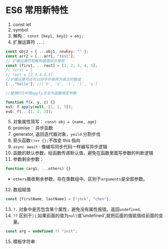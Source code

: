 # ES6 常用新特性

1. const let
2. symbol
3. 解构： `const {key1, key2} = obj;`
4. 扩展运算符 `...`:

```js
const obj2 = { ...obj1, newKey: "" };
const arr2 = [...arr1, "test"];
// 扩展运算符和解构赋值结合使用
const [first, ...rest] = [1, 2, 3, 4, 5];
// first = 1
// rest = [2,3,4,4,5]
//扩展运算符还可以将字符串转为真正的数组
[..."hello"]; //['h', 'e', 'l', 'l', 'o']
```

```js
//替换ES5中用apply方法为函数绑定参数

function f(x, y, z) {}
es5: f.apply(null, [1, 2, 3]);
es6: f(...[1, 2, 3]);
```

5. 对象属性简写： `const obj = {name, age}`
6. promise： 异步函数
7. generator, 返回迭代器对象，`yeild` 分割步伐
8. 箭头函数`()=> {};`不改变 this 指向
9. `async await` : 像编写同步代码一样编写异步逻辑
10. 函数的默认参数，给函数传递默认值，避免在函数里面写参数的判断逻辑
11. 参数剩余参数：

```js
function (arg1, ...others) {}
```

-   `others`接收剩余参数，存在类数组中。区别于`arguments`是全部参数。

12. 数组赋值

```js
const [firstName, lastName] = ["jock", "chen"];
```

13. `?.` 对象中是否包含某个属性，避免没有属性报错。返回`undefined`.
14. `??` 区别于`||`,如果前面的值为`null`或'undefined',就把后面的值赋值给前面的变量。

```js
const arg = undefined ?? "init";
```

15. 模板字符串
